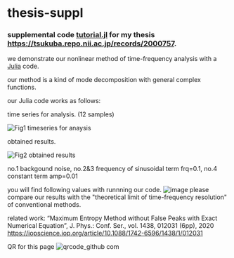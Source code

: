 # thesis-suppl

### supplemental code [tutorial.jl](https://github.com/fishiyama/thesis-suppl/blob/main/tutorial.jl) for my thesis https://tsukuba.repo.nii.ac.jp/records/2000757.

we demonstrate our nonlinear method of time-frequency analysis with a [Julia](https://julialang.org/) code.

our method is a kind of mode decomposition with general complex functions.

our Julia code works as follows:

time series for analysis. (12 samples)

![Fig1 timeseries for anaysis](https://user-images.githubusercontent.com/111185366/192537801-fb49c8c7-c94a-47d9-b027-faaf73d3d53d.png)

obtained results.

![Fig2 obtained results](https://user-images.githubusercontent.com/111185366/192537829-617fd562-6fa0-4766-80ac-1178ae0e1245.png)

no.1 backgound noise, no.2&3 frequency of sinusoidal term frq=0.1, no.4 constant term amp=0.01
 
you will find following values with runnning our code.
![image](https://user-images.githubusercontent.com/111185366/193454046-6604d2aa-f803-40c6-88f4-d7c13eb85da3.png)
please compare our results with the "theoretical limit of time-frequency resolution" of conventional methods.

related work: “Maximum Entropy Method without False Peaks with Exact Numerical Equation”, J. Phys.: Conf. Ser., vol. 1438, 012031 (6pp), 2020
https://iopscience.iop.org/article/10.1088/1742-6596/1438/1/012031

QR for this page
![qrcode_github com](https://github.com/fishiyama/thesis-suppl/assets/111185366/cb0b434e-890b-453b-8ea1-14569bfbce30)
